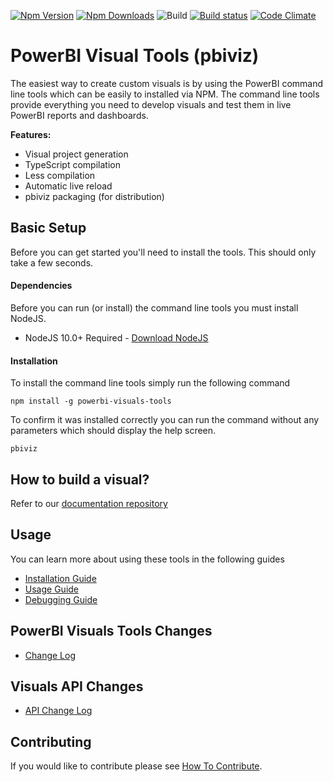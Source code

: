 [![Npm Version](https://img.shields.io/npm/v/powerbi-visuals-tools.svg?style=flat)](https://www.npmjs.com/package/powerbi-visuals-tools)
[![Npm Downloads](https://img.shields.io/npm/dm/powerbi-visuals-tools.svg?style=flat)](https://www.npmjs.com/package/powerbi-visuals-tools)
![Build](https://github.com/microsoft/powerbi-visuals-tools/workflows/build/badge.svg) 
[![Build status](https://ci.appveyor.com/api/projects/status/ogws5ib33i35o5hs/branch/master?svg=true)](https://ci.appveyor.com/project/spatney/powerbi-visuals-tools)
[![Code Climate](https://codeclimate.com/github/Microsoft/PowerBI-visuals-tools/badges/gpa.svg)](https://codeclimate.com/github/Microsoft/PowerBI-visuals-tools)

# PowerBI Visual Tools (pbiviz)

The easiest way to create custom visuals is by using the PowerBI command line tools which can be easily to installed via NPM. The command line tools provide everything you need to develop visuals and test them in live PowerBI reports and dashboards.

**Features:**

* Visual project generation
* TypeScript compilation
* Less compilation
* Automatic live reload
* pbiviz packaging (for distribution)

## Basic Setup

Before you can get started you'll need to install the tools. This should only take a few seconds.

#### Dependencies

Before you can run (or install) the command line tools you must install NodeJS.

* NodeJS 10.0+ Required - [Download NodeJS](https://nodejs.org)

#### Installation

To install the command line tools simply run the following command

```
npm install -g powerbi-visuals-tools
```

To confirm it was installed correctly you can run the command without any parameters which should display the help screen.

```
pbiviz
```

## How to build a visual?
Refer to our [documentation repository](https://learn.microsoft.com/en-us/power-bi/developer/visuals/)

## Usage

You can learn more about using these tools in the following guides

* [Installation Guide](https://docs.microsoft.com/en-us/power-bi/developer/visuals/custom-visual-develop-tutorial#setting-up-the-developer-environment)
* [Usage Guide](https://docs.microsoft.com/en-us/power-bi/developer/visuals/custom-visual-develop-tutorial#creating-a-custom-visual)
* [Debugging Guide](https://microsoft.github.io/PowerBI-visuals/docs/how-to-guide/how-to-debug)

## PowerBI Visuals Tools Changes

* [Change Log](https://github.com/Microsoft/PowerBI-visuals-tools/blob/master/Changelog.md)

## Visuals API Changes

* [API Change Log](https://github.com/microsoft/PowerBI-visuals-tools/blob/master/Changelog.md)

## Contributing

If you would like to contribute please see [How To Contribute](https://github.com/Microsoft/PowerBI-visuals-tools/blob/master/CONTRIBUTING.md).
